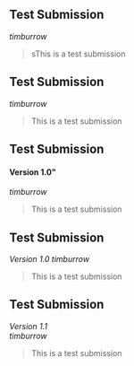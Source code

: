 ## Test Submission  
*timburrow* 

>sThis is a test submission

## Test Submission  
*timburrow* 

>This is a test submission

## Test Submission  
#### Version 1.0"
*timburrow* 

>This is a test submission

## Test Submission  
_Version 1.0_
*timburrow* 

>This is a test submission

## Test Submission  
_Version 1.1_  
*timburrow*  

>This is a test submission

